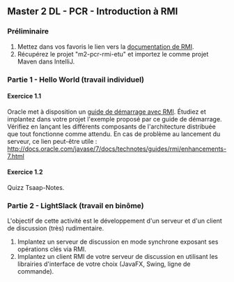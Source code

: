 ## Master 2 DL - PCR - Introduction à RMI

### Préliminaire

1. Mettez dans vos favoris le lien vers la [documentation de RMI](https://docs.oracle.com/javase/8/docs/technotes/guides/rmi/).
2. Récupérez le projet "m2-pcr-rmi-etu" et importez le comme projet Maven dans IntelliJ.


### Partie 1 - Hello World (travail individuel)

#### Exercice 1.1

Oracle met à disposition un [guide de démarrage avec RMI](https://docs.oracle.com/javase/8/docs/technotes/guides/rmi/hello/hello-world.html).
Étudiez et implantez dans votre projet l'exemple proposé par ce guide de démarrage.
Vérifiez en lançant les différents composants de l'architecture distribuée que tout fonctionne comme attendu.
En cas de problème au lancement du serveur, ce lien peut-être utile : http://docs.oracle.com/javase/7/docs/technotes/guides/rmi/enhancements-7.html


#### Exercice 1.2

Quizz Tsaap-Notes.

### Partie 2 - LightSlack (travail en binôme)

L'objectif de cette activité est le développement d'un serveur et d'un client de discussion (très) rudimentaire.

1. Implantez un serveur de discussion en mode synchrone exposant ses opérations clés via RMI.
2. Implantez un client RMI de votre serveur de discussion en utilisant les librairies d'interface de votre choix (JavaFX, Swing, ligne de commande).
 


